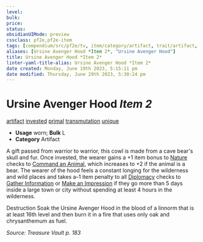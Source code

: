 ```yaml
---
level:
bulk:
price:
status:
obsidianUIMode: preview
cssclass: pf2e,pf2e-item
tags: [compendium/src/pf2e/tv, item/category/artifact, trait/artifact, trait/invested, trait/primal, trait/transmutation, trait/unique]
aliases: [Ursine Avenger Hood *Item 2*, "Ursine Avenger Hood"]
title: Ursine Avenger Hood *Item 2*
linter-yaml-title-alias: Ursine Avenger Hood *Item 2*
date created: Monday, June 19th 2023, 5:15:11 pm
date modified: Thursday, June 29th 2023, 5:30:24 pm
---
```


# Ursine Avenger Hood *Item 2*

[artifact](rules/traits/artifact-gmg.md) [invested](rules/traits/invested.md) [primal](rules/traits/primal.md) [transmutation](rules/traits/transmutation.md) [unique](rules/traits/unique.md)  

- **Usage** worn; **Bulk** L
- **Category** Artifact

A gift passed from warrior to warrior, this cowl is made from a cave bear's skull and fur. Once invested, the wearer gains a +1 item bonus to [Nature](compendium/skills.md#Nature) checks to [Command an Animal](rules/actions/command-an-animal.md), which increases to +2 if the animal is a bear. The wearer of the hood feels a constant longing for the wilderness and wild places and takes a–1 item penalty to all [Diplomacy](compendium/skills.md#Diplomacy) checks to [Gather Information](rules/actions/gather-information.md) or [Make an Impression](rules/actions/make-an-impression.md) if they go more than 5 days inside a large town or city without spending at least 4 hours in the wilderness.

Destruction Soak the Ursine Avenger Hood in the blood of a linnorm that is at least 16th level and then burn it in a fire that uses only oak and chrysanthemum as fuel.

*Source: Treasure Vault p. 183*
